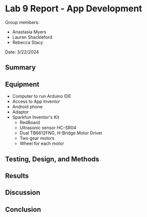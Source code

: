 # Lab 9 Report - App Development

Group members:
* Anastasia Myers
* Lauren Shackleford
* Rebecca Stacy

Date: 3/22/2024

## Summary


## Equipment

- Computer to run Arduino IDE
- Access to App Inventor
- Android phone
- Adaptor
- Sparkfun Inventor's Kit
  - RedBoard
  - Ultrasonic sensor HC-SR04
  - Dual TB6612FNG, H-Bridge Motor Driver
  - Two gear motors
  - Wheel for each motor

## Testing, Design, and Methods



## Results



## Discussion


## Conclusion

